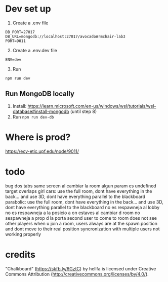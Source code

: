 # Dev set up
1. Create a .env file
```
DB_PORT=27017
DB_URL=mongodb://localhost:27017/avocadoArmchair-lab3
PORT=9011
```
2. Create a .env.dev file
```
ENV=dev
```
3. Run
```
npm run dev
```

## Run MongoDB locally
1. Install: https://learn.microsoft.com/en-us/windows/wsl/tutorials/wsl-database#install-mongodb (until step 8)
2. Run `npm run dev-db`


# Where is prod?
https://ecv-etic.upf.edu/node/9011/

# todo
bug dos tabs same screen
al cambiar la room algun param es undefined
target overlaps girl
cars: use the full room, dont have everything in the back... and use 3D, dont have everything parallel to the blackboard
parabolic: use the full room, dont have everything in the back... and use 3D, dont have everything parallel to the blackboard
no es respawneja al lobby
no es respawneja a la posicio a on estaves
al cambiar d room no sespawneja a prop d la porta
second user to come to room does not see other players
when u join a room, users always are at the spawn position and dont move to their real position
syncronization with multiple users not working properly

# credits
"Chalkboard" (https://skfb.ly/6GztC) by hellfa is licensed under Creative Commons Attribution (http://creativecommons.org/licenses/by/4.0/).